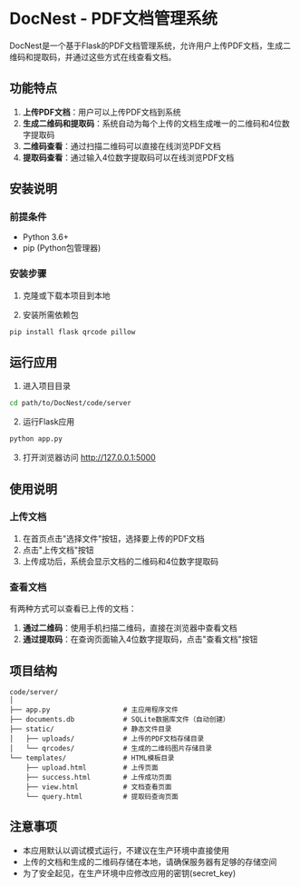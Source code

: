 # DocNest - PDF文档管理系统

DocNest是一个基于Flask的PDF文档管理系统，允许用户上传PDF文档，生成二维码和提取码，并通过这些方式在线查看文档。

## 功能特点

1. **上传PDF文档**：用户可以上传PDF文档到系统
2. **生成二维码和提取码**：系统自动为每个上传的文档生成唯一的二维码和4位数字提取码
3. **二维码查看**：通过扫描二维码可以直接在线浏览PDF文档
4. **提取码查看**：通过输入4位数字提取码可以在线浏览PDF文档

## 安装说明

### 前提条件

- Python 3.6+
- pip (Python包管理器)

### 安装步骤

1. 克隆或下载本项目到本地

2. 安装所需依赖包

```bash
pip install flask qrcode pillow
```

## 运行应用

1. 进入项目目录

```bash
cd path/to/DocNest/code/server
```

2. 运行Flask应用

```bash
python app.py
```

3. 打开浏览器访问 http://127.0.0.1:5000

## 使用说明

### 上传文档

1. 在首页点击"选择文件"按钮，选择要上传的PDF文档
2. 点击"上传文档"按钮
3. 上传成功后，系统会显示文档的二维码和4位数字提取码

### 查看文档

有两种方式可以查看已上传的文档：

1. **通过二维码**：使用手机扫描二维码，直接在浏览器中查看文档
2. **通过提取码**：在查询页面输入4位数字提取码，点击"查看文档"按钮

## 项目结构

```
code/server/
│
├── app.py                  # 主应用程序文件
├── documents.db            # SQLite数据库文件（自动创建）
├── static/                 # 静态文件目录
│   ├── uploads/            # 上传的PDF文档存储目录
│   └── qrcodes/            # 生成的二维码图片存储目录
└── templates/              # HTML模板目录
    ├── upload.html         # 上传页面
    ├── success.html        # 上传成功页面
    ├── view.html           # 文档查看页面
    └── query.html          # 提取码查询页面
```

## 注意事项

- 本应用默认以调试模式运行，不建议在生产环境中直接使用
- 上传的文档和生成的二维码存储在本地，请确保服务器有足够的存储空间
- 为了安全起见，在生产环境中应修改应用的密钥(secret_key)
